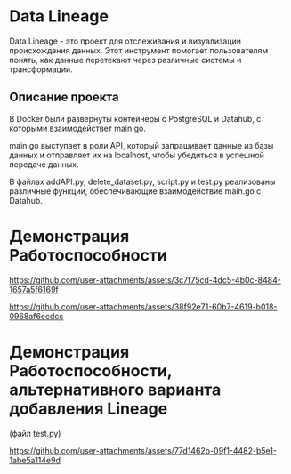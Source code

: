 # Data Lineage

Data Lineage - это проект для отслеживания и визуализации происхождения данных. Этот инструмент помогает пользователям понять, как данные перетекают через различные системы и трансформации.

## Описание проекта
В Docker были развернуты контейнеры с PostgreSQL и Datahub, с которыми взаимодействет main.go.

main.go выступает в роли API, который запрашивает данные из базы данных и отправляет их на localhost, чтобы убедиться в успешной передаче данных.

В файлах addAPI.py, delete_dataset.py, script.py и test.py реализованы различные функции, обеспечивающие взаимодействие main.go с Datahub.

# Демонстрация Работоспособности
https://github.com/user-attachments/assets/3c7f75cd-4dc5-4b0c-8484-1657a5f6169f

https://github.com/user-attachments/assets/38f92e71-60b7-4619-b018-0968af6ecdcc

# Демонстрация Работоспособности, альтернативного варианта добавления Lineage
(файл test.py)

https://github.com/user-attachments/assets/77d1462b-09f1-4482-b5e1-1abe5a114e9d

